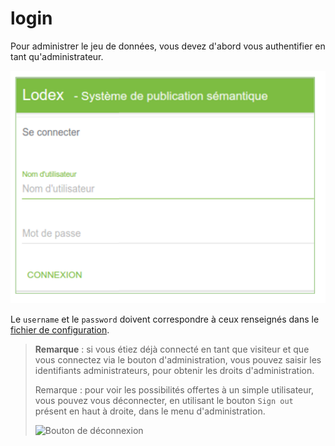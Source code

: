 # login

Pour administrer le jeu de données, vous devez d'abord vous authentifier en tant qu'administrateur.

![Formulaire de connexion](../.gitbook/assets/image%20%2823%29.png)

Le `username` et le `password` doivent correspondre à ceux renseignés dans le [fichier de configuration](../configuration/authentification.md).

> **Remarque** : si vous étiez déjà connecté en tant que visiteur et que vous connectez via le bouton d'administration, vous pouvez saisir les identifiants administrateurs, pour obtenir les droits d'administration.
>
> Remarque : pour voir les possibilités offertes à un simple utilisateur, vous pouvez vous déconnecter, en utilisant le bouton `Sign out` présent en haut à droite, dans le menu d'administration.
>
> ![Bouton de d&#xE9;connexion](../.gitbook/assets/administrationloginsignout.png)


